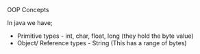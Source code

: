 OOP Concepts

In java we have;
- Primitive types - int, char, float, long (they hold the byte value)
- Object/ Reference types - String (This has a range of bytes)